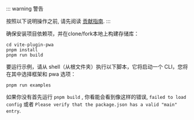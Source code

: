 ::: warning 警告

按照以下说明操作之前, 请先阅读 [贡献指南](https://github.com/antfu/vite-plugin-pwa/blob/main/CONTRIBUTING.md).
:::

确保安装项目依赖项，并在clone/fork本地上构建存储库：

```shell
cd vite-plugin-pwa
pnpm install
pnpm run build
```

要运行示例，请从 shell（从根文件夹）执行以下脚本，它将启动一个 CLI，您将在其中选择框架和 pwa 选项：

```shell
pnpm run examples
```

如果你没有首先运行 `pnpm build` , 你看能会看到像这样的错误, `failed to load config` 或者 `Please verify that the package.json has a valid "main" entry`.
